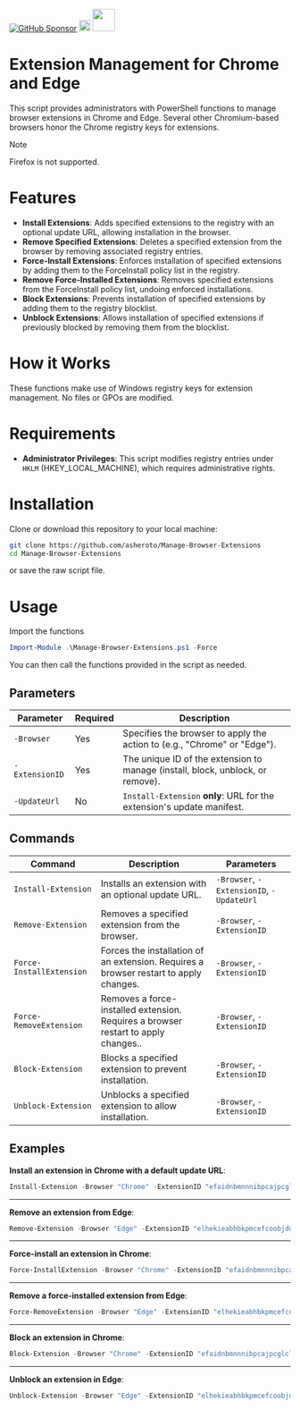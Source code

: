[![GitHub Sponsor](https://img.shields.io/github/sponsors/asheroto?label=Sponsor&logo=GitHub)](https://github.com/sponsors/asheroto?frequency=one-time&sponsor=asheroto)
<a href="https://ko-fi.com/asheroto"><img src="https://ko-fi.com/img/githubbutton_sm.svg" alt="Ko-Fi Button" height="20px"></a>
<a href="https://www.buymeacoffee.com/asheroto"><img src="https://img.buymeacoffee.com/button-api/?text=Buy me a coffee&emoji=&slug=Manage-Browser-Extensions&button_colour=FFDD00&font_colour=000000&font_family=Lato&outline_colour=000000&coffee_colour=ffffff)" height="40px"></a>

# Extension Management for Chrome and Edge

This script provides administrators with PowerShell functions to manage browser extensions in Chrome and Edge. Several other Chromium-based browsers honor the Chrome registry keys for extensions.

> [!NOTE]
> Firefox is not supported.

# Features

- **Install Extensions**: Adds specified extensions to the registry with an optional update URL, allowing installation in the browser.
- **Remove Specified Extensions**: Deletes a specified extension from the browser by removing associated registry entries.
- **Force-Install Extensions**: Enforces installation of specified extensions by adding them to the ForceInstall policy list in the registry.
- **Remove Force-Installed Extensions**: Removes specified extensions from the ForceInstall policy list, undoing enforced installations.
- **Block Extensions**: Prevents installation of specified extensions by adding them to the registry blocklist.
- **Unblock Extensions**: Allows installation of specified extensions if previously blocked by removing them from the blocklist.

# How it Works

These functions make use of Windows registry keys for extension management. No files or GPOs are modified.

# Requirements

- **Administrator Privileges**: This script modifies registry entries under `HKLM` (HKEY_LOCAL_MACHINE), which requires administrative rights.

# Installation

Clone or download this repository to your local machine:

```bash
git clone https://github.com/asheroto/Manage-Browser-Extensions
cd Manage-Browser-Extensions
```

or save the raw script file.

# Usage

Import the functions

```powershell
Import-Module .\Manage-Browser-Extensions.ps1 -Force
```

You can then call the functions provided in the script as needed.

## Parameters

| Parameter      | Required | Description                                                                    |
| -------------- | -------- | ------------------------------------------------------------------------------ |
| `-Browser`     | Yes      | Specifies the browser to apply the action to (e.g., "Chrome" or "Edge").       |
| `-ExtensionID` | Yes      | The unique ID of the extension to manage (install, block, unblock, or remove). |
| `-UpdateUrl`   | No       | `Install-Extension` **only**: URL for the extension's update manifest.         |

## Commands

| Command                  | Description                                                                           | Parameters                               |
| ------------------------ | ------------------------------------------------------------------------------------- | ---------------------------------------- |
| `Install-Extension`      | Installs an extension with an optional update URL.                                    | `-Browser`, `-ExtensionID`, `-UpdateUrl` |
| `Remove-Extension`       | Removes a specified extension from the browser.                                       | `-Browser`, `-ExtensionID`               |
| `Force-InstallExtension` | Forces the installation of an extension. Requires a browser restart to apply changes. | `-Browser`, `-ExtensionID`               |
| `Force-RemoveExtension`  | Removes a force-installed extension. Requires a browser restart to apply changes..    | `-Browser`, `-ExtensionID`               |
| `Block-Extension`        | Blocks a specified extension to prevent installation.                                 | `-Browser`, `-ExtensionID`               |
| `Unblock-Extension`      | Unblocks a specified extension to allow installation.                                 | `-Browser`, `-ExtensionID`               |

## Examples

**Install an extension in Chrome with a default update URL**:

```powershell
Install-Extension -Browser "Chrome" -ExtensionID "efaidnbmnnnibpcajpcglclefindmkaj"
```

---

**Remove an extension from Edge**:

```powershell
Remove-Extension -Browser "Edge" -ExtensionID "elhekieabhbkpmcefcoobjddigjcaadp"
```

---

**Force-install an extension in Chrome**:

```powershell
Force-InstallExtension -Browser "Chrome" -ExtensionID "efaidnbmnnnibpcajpcglclefindmkaj"
```

---

**Remove a force-installed extension from Edge**:

```powershell
Force-RemoveExtension -Browser "Edge" -ExtensionID "elhekieabhbkpmcefcoobjddigjcaadp"
```

---

**Block an extension in Chrome**:

```powershell
Block-Extension -Browser "Chrome" -ExtensionID "efaidnbmnnnibpcajpcglclefindmkaj"
```

---

**Unblock an extension in Edge**:

```powershell
Unblock-Extension -Browser "Edge" -ExtensionID "elhekieabhbkpmcefcoobjddigjcaadp"
```